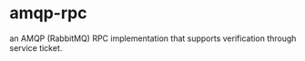 amqp-rpc
========

an AMQP (RabbitMQ) RPC implementation that supports verification through service ticket.